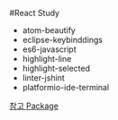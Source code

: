 #React Study
- atom-beautify
- eclipse-keybinddings
- es6-javascript
- highlight-line
- highlight-selected
- linter-jshint
- platformio-ide-terminal


[참고 Package][70ceb9d6]


  [70ceb9d6]: Package "https://gomugom.github.io/etc/2016/10/08/atom-packages/"
